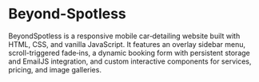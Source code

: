 # Beyond-Spotless
BeyondSpotless is a responsive mobile car‐detailing website built with HTML, CSS, and vanilla JavaScript. It features an overlay sidebar menu, scroll-triggered fade‐ins, a dynamic booking form with persistent storage and EmailJS integration, and custom interactive components for services, pricing, and image galleries.
